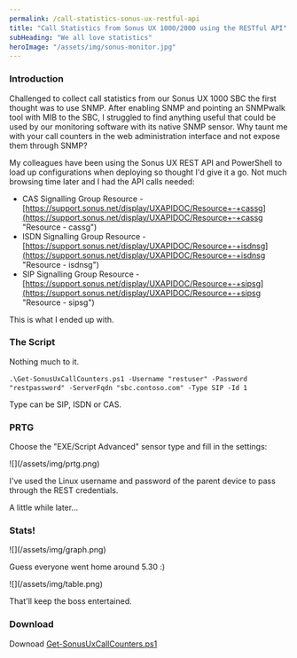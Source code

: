 ```yaml
---
permalink: /call-statistics-sonus-ux-restful-api
title: "Call Statistics from Sonus UX 1000/2000 using the RESTful API"
subHeading: "We all love statistics"
heroImage: "/assets/img/sonus-monitor.jpg"
---
```


### Introduction

Challenged to collect call statistics from our Sonus UX 1000 SBC the first thought was to use SNMP. After enabling SNMP and pointing an SNMPwalk tool with MIB to the SBC, I struggled to find anything useful that could be used by our monitoring software with its native SNMP sensor. Why taunt me with your call counters in the web administration interface and not expose them through SNMP?

My colleagues have been using the Sonus UX REST API and PowerShell to load up configurations when deploying so thought I'd give it a go. Not much browsing time later and I had the API calls needed:

*   CAS Signalling Group Resource - [https://support.sonus.net/display/UXAPIDOC/Resource+-+cassg](https://support.sonus.net/display/UXAPIDOC/Resource+-+cassg "Resource - cassg")
*   ISDN Signalling Group Resource - [https://support.sonus.net/display/UXAPIDOC/Resource+-+isdnsg](https://support.sonus.net/display/UXAPIDOC/Resource+-+isdnsg "Resource - isdnsg")
*   SIP Signalling Group Resource - [https://support.sonus.net/display/UXAPIDOC/Resource+-+sipsg](https://support.sonus.net/display/UXAPIDOC/Resource+-+sipsg "Resource - sipsg")

This is what I ended up with.

### The Script

Nothing much to it.

```
.\Get-SonusUxCallCounters.ps1 -Username "restuser" -Password "restpassword" -ServerFqdn "sbc.contoso.com" -Type SIP -Id 1
```

Type can be SIP, ISDN or CAS.

### PRTG

Choose the "EXE/Script Advanced" sensor type and fill in the settings:

<div>![](/assets/img/prtg.png)</div>

I've used the Linux username and password of the parent device to pass through the REST credentials.

A little while later...

### Stats!

<div>![](/assets/img/graph.png)</div>

Guess everyone went home around 5.30 :)

<div>![](/assets/img/table.png)</div>

That'll keep the boss entertained.

### Download

Downoad [Get-SonusUxCallCounters.ps1](/assets/misc/get-sonusuxcallcounters.zip "Get-SonusUxCallCounters.ps1")